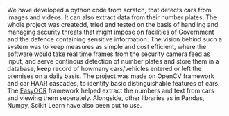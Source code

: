 We have developed a python code from scratch, that detects cars from images and videos. It can also extract data from their number plates. 
The whole project was createdd, tried and tested on the basis of handling and managing security threats that might impose on facilities of Government and the defence 
containing sensitive information.
The vision behind such a system was to keep measures as simple and cost efficient, where the software would take real time frames from the security camera feed as input, and serve continous detection of number plates 
and store them in a database, keep record of howmany cars/vehicles entered or left the premises on a daily basis.
The project was made on OpenCV framework and car HAAR cascades, to identify basic distinguishable features of cars. The                                          [EasyOCR](https://github.com/JaidedAI/EasyOCR/tree/master/easyocr) framework helped extract the numbers and text from cars and viewing them seperately. Alongside,
other libraries as in Pandas, Numpy, Scikit Learn have also been put to use.
